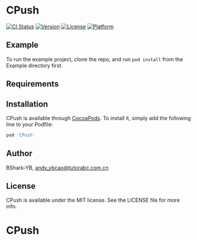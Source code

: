 # CPush

[![CI Status](https://img.shields.io/travis/BShark-YB/CPush.svg?style=flat)](https://travis-ci.org/BShark-YB/CPush)
[![Version](https://img.shields.io/cocoapods/v/CPush.svg?style=flat)](https://cocoapods.org/pods/CPush)
[![License](https://img.shields.io/cocoapods/l/CPush.svg?style=flat)](https://cocoapods.org/pods/CPush)
[![Platform](https://img.shields.io/cocoapods/p/CPush.svg?style=flat)](https://cocoapods.org/pods/CPush)

## Example

To run the example project, clone the repo, and run `pod install` from the Example directory first.

## Requirements

## Installation

CPush is available through [CocoaPods](https://cocoapods.org). To install
it, simply add the following line to your Podfile:

```ruby
pod 'CPush'
```

## Author

BShark-YB, andy_ybcao@tutorabc.com.cn

## License

CPush is available under the MIT license. See the LICENSE file for more info.
# CPush
# 
# 
# 
# 
# 
# 
